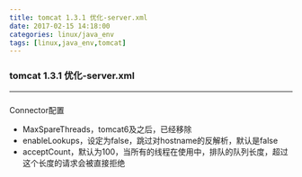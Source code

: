 ```yaml
---
title: tomcat 1.3.1 优化-server.xml
date: 2017-02-15 14:18:00
categories: linux/java_env
tags: [linux,java_env,tomcat]
---
```

### tomcat 1.3.1 优化-server.xml

---

###
Connector配置
- MaxSpareThreads，tomcat6及之后，已经移除
- enableLookups，设定为false，跳过对hostname的反解析，默认是false
- acceptCount，默认为100，当所有的线程在使用中，排队的队列长度，超过这个长度的请求会被直接拒绝
